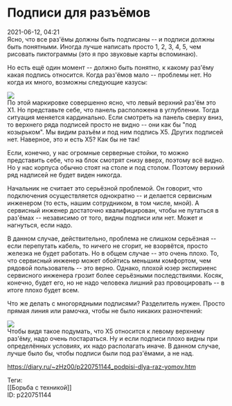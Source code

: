 Подписи для разъёмов
=====================

   
 2021-06-12, 04:21   
  Ясно, что все раз'ёмы должны быть подписаны -- и подписи должны быть понятными. Иногда лучше написать просто 1, 2, 3, 4, 5, чем рисовать пиктограммы (это я про звуковые карты вспоминаю).   
   
 Но есть ещё один момент -- должно быть понятно, к какому раз'ёму какая подпись относится. Когда раз'ёмов мало -- проблемы нет. Но когда их много, возможны следующие казусы:   
   
  ![](https://d.radikal.ru/d23/2106/99/7c2509aeb13a.png)    
 По этой маркировке совершенно ясно, что левый верхний раз'ём это X1. Но представьте себе, что панель расположена в углублении. Тогда ситуация меняется кардинально. Если смотреть на панель сверху вниз, то верхнего ряда подписей просто не видно -- они как бы "под козырьком". Мы видим разъём и под ним подпись X5. Других подписей нет. Наверное, это и есть X5? Как бы не так!   
   
 Если, конечно, у нас огромные серверные стойки, то можно представить себе, что на блок смотрят снизу вверх, поэтому всё видно. Но у нас корпуса обычно стоят на столе и под столом. Поэтому верхний ряд надписей не будет виден никогда.   
   
 Начальник не считает это серьёзной проблемой. Он говорит, что подключения осуществляется однократно -- и делается сервисным инженером (то есть, нашим сотрудником, в том числе, мной). А сервисный инженер достаточно квалифицирован, чтобы не путаться в раз'ёмах -- независимо от того, видны подписи или нет. Может и нагнуться, если надо.   
   
 В данном случае, действительно, проблема не слишком серьёзная -- если перепутать кабель, то ничего не сгорит, не взорвётся, просто железка не будет работать. Но в общем случае -- это очень плохо. То, что сервисный инженер может обойтись меньшим комфортом, чем рядовой пользователь -- это верно. Однако, плохой юзер экспириенс сервисного инженера грозит более серьёзными последствиями. Косяк, конечно, будет его, но не надо человека лишний раз провоцировать -- в итоге плохо будет всем.   
   
 Что же делать с многорядными подписями? Разделитель нужен. Просто прямая линия или рамочка, чтобы не было никаких разночтений:   
   
  ![](https://d.radikal.ru/d41/2106/86/4dc11b498bc1.png)    
 Чтобы видя такое подумать, что X5 относится к левому верхнему раз'ёму, надо очень постараться. Ну и если подписи плохо видны при определённых условиях, их надо располагать иначе. В данном случае, лучше было бы, чтобы подписи были под раз'ёмами, а не над.   
   
   
    
 <https://diary.ru/~zHz00/p220751144_podpisi-dlya-raz-yomov.htm>   
   
 Теги:   
 [[Борьба с техникой]]   
 ID: p220751144